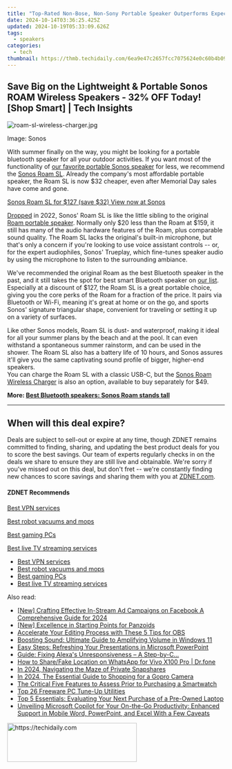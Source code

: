```yaml
---
title: "Top-Rated Non-Bose, Non-Sony Portable Speaker Outperforms Expectations: A Comprehensive Review"
date: 2024-10-14T03:36:25.425Z
updated: 2024-10-19T05:33:09.626Z
tags:
  - speakers
categories:
  - tech
thumbnail: https://thmb.techidaily.com/6ea9e47c2657fcc7075624e0c60b4b097654c22032956cf343f01ab1f87ea6c8.jpg
---
```


## Save Big on the Lightweight & Portable Sonos ROAM Wireless Speakers - 32% OFF Today![Shop Smart] | Tech Insights

![roam-sl-wireless-charger.jpg](https://www.zdnet.com/a/img/resize/9df29a1abb7c74727e28002ea6b26cfa7380bcf2/2022/03/01/951ad7c6-9b22-40d4-bdff-ed2916ec5741/roam-sl-wireless-charger.jpg?auto=webp&precrop=4096,2300,x0,y247&width=1280)

Image: Sonos

With summer finally on the way, you might be looking for a portable bluetooth speaker for all your outdoor activities. If you want most of the functionality of [our favorite portable Sonos speaker](https://www.zdnet.com/home-and-office/home-entertainment/best-bluetooth-speakers/) for less, we recommend the [Sonos Roam SL](https://www.anrdoezrs.net/links/9041660/type/dlg/sid/zd-%5F%5FCOM%5FCLICK%5FID%5F%5F-dtp/https://www.sonos.com/en-us/shop/roam-sl). Already the company's most affordable portable speaker, the Roam SL is now $32 cheaper, even after Memorial Day sales have come and gone. 

[Sonos Roam SL for $127 (save $32) View now at Sonos](https://www.anrdoezrs.net/links/9041660/type/dlg/sid/zd-%5F%5FCOM%5FCLICK%5FID%5F%5F-dtp/https://www.sonos.com/en-us/shop/roam-sl)

[Dropped](https://www.zdnet.com/home-and-office/home-entertainment/sonos-roam-sl-drops-the-mic-with-a-159-price-tag-and-all-the-portability/) in 2022, Sonos' Roam SL is like the little sibling to the original [Roam portable speaker](https://www.anrdoezrs.net/links/9041660/type/dlg/sid/zd-%5F%5FCOM%5FCLICK%5FID%5F%5F-dtp/https://www.sonos.com/en-us/shop/roam). Normally only $20 less than the Roam at $159, it still has many of the audio hardware features of the Roam, plus comparable sound quality. The Roam SL lacks the original's built-in microphone, but that's only a concern if you're looking to use voice assistant controls -- or, for the expert audiophiles, Sonos' Trueplay, which fine-tunes speaker audio by using the microphone to listen to the surrounding ambiance. 

We've recommended the original Roam as the best Bluetooth speaker in the past, and it still takes the spot for best smart Bluetooth speaker on [our list](https://www.zdnet.com/home-and-office/home-entertainment/best-bluetooth-speakers/). Especially at a discount of $127, the Roam SL is a great portable choice, giving you the core perks of the Roam for a fraction of the price. It pairs via Bluetooth or Wi-Fi, meaning it's great at home or on the go, and sports Sonos' signature triangular shape, convenient for traveling or setting it up on a variety of surfaces. 

Like other Sonos models, Roam SL is dust- and waterproof, making it ideal for all your summer plans by the beach and at the pool. It can even withstand a spontaneous summer rainstorm, and can be used in the shower. The Roam SL also has a battery life of 10 hours, and Sonos assures it'll give you the same captivating sound profile of bigger, higher-end speakers.   
You can charge the Roam SL with a classic USB-C, but the [Sonos Roam Wireless Charger](https://www.anrdoezrs.net/links/9041660/type/dlg/sid/zd-%5F%5FCOM%5FCLICK%5FID%5F%5F-dtp/https://www.sonos.com/en-us/shop/roam-wireless-charger) is also an option, available to buy separately for $49.

**More: [Best Bluetooth speakers: Sonos Roam stands tall](https://www.zdnet.com/article/best-bluetooth-speakers/)**

---

## When will this deal expire?

Deals are subject to sell-out or expire at any time, though ZDNET remains committed to finding, sharing, and updating the best product deals for you to score the best savings. Our team of experts regularly checks in on the deals we share to ensure they are still live and obtainable. We're sorry if you've missed out on this deal, but don't fret -- we're constantly finding new chances to score savings and sharing them with you at [ZDNET.com](https://www.zdnet.com/). 

#### **ZDNET** Recommends

[Best VPN services](https://www.zdnet.com/article/best-vpn/ "Best VPN services")

[Best robot vacuums and mops](https://www.zdnet.com/article/best-robot-vacuum-mop/ "Best robot vacuums and mops")

[Best gaming PCs](https://www.zdnet.com/article/best-gaming-pc/ "Best gaming PCs")

[Best live TV streaming services](https://www.zdnet.com/article/best-live-tv-streaming-service/ "Best live TV streaming services")

* [Best VPN services](https://www.zdnet.com/article/best-vpn/ "Best VPN services")
* [Best robot vacuums and mops](https://www.zdnet.com/article/best-robot-vacuum-mop/ "Best robot vacuums and mops")
* [Best gaming PCs](https://www.zdnet.com/article/best-gaming-pc/ "Best gaming PCs")
* [Best live TV streaming services](https://www.zdnet.com/article/best-live-tv-streaming-service/ "Best live TV streaming services")

<ins class="adsbygoogle"
     style="display:block"
     data-ad-format="autorelaxed"
     data-ad-client="ca-pub-7571918770474297"
     data-ad-slot="1223367746"></ins>

<ins class="adsbygoogle"
     style="display:block"
     data-ad-client="ca-pub-7571918770474297"
     data-ad-slot="8358498916"
     data-ad-format="auto"
     data-full-width-responsive="true"></ins>

<span class="atpl-alsoreadstyle">Also read:</span>
<div><ul>
<li><a href="https://facebook-video-content.techidaily.com/new-crafting-effective-in-stream-ad-campaigns-on-facebook-a-comprehensive-guide-for-2024/"><u>[New] Crafting Effective In-Stream Ad Campaigns on Facebook A Comprehensive Guide for 2024</u></a></li>
<li><a href="https://some-knowledge.techidaily.com/new-excellence-in-starting-points-for-panzoids/"><u>[New] Excellence in Starting Points for Panzoids</u></a></li>
<li><a href="https://video-capture.techidaily.com/accelerate-your-editing-process-with-these-5-tips-for-obs/"><u>Accelerate Your Editing Process with These 5 Tips for OBS</u></a></li>
<li><a href="https://sound-issues.techidaily.com/boosting-sound-ultimate-guide-to-amplifying-volume-in-windows-11/"><u>Boosting Sound: Ultimate Guide to Amplifying Volume in Windows 11</u></a></li>
<li><a href="https://techno-recovery.techidaily.com/1722885412777-easy-steps-refreshing-your-presentations-in-microsoft-powerpoint/"><u>Easy Steps: Refreshing Your Presentations in Microsoft PowerPoint</u></a></li>
<li><a href="https://techno-recovery.techidaily.com/1722852222050-guide-fixing-alexas-unresponsiveness-a-step-by-c/"><u>Guide: Fixing Alexa's Unresponsiveness – A Step-by-C...</u></a></li>
<li><a href="https://review-topics.techidaily.com/how-to-sharefake-location-on-whatsapp-for-vivo-x100-pro-drfone-by-drfone-virtual-android/"><u>How to Share/Fake Location on WhatsApp for Vivo X100 Pro | Dr.fone</u></a></li>
<li><a href="https://snapchat-videos.techidaily.com/in-2024-navigating-the-maze-of-private-snapshares/"><u>In 2024, Navigating the Maze of Private Snapshares</u></a></li>
<li><a href="https://some-approaches.techidaily.com/in-2024-the-essential-guide-to-shopping-for-a-gopro-camera/"><u>In 2024, The Essential Guide to Shopping for a Gopro Camera</u></a></li>
<li><a href="https://techno-recovery.techidaily.com/the-critical-five-features-to-assess-prior-to-purchasing-a-smartwatch/"><u>The Critical Five Features to Assess Prior to Purchasing a Smartwatch</u></a></li>
<li><a href="https://techno-recovery.techidaily.com/top-26-freeware-pc-tune-up-utilities/"><u>Top 26 Freeware PC Tune-Up Utilities</u></a></li>
<li><a href="https://techno-recovery.techidaily.com/top-5-essentials-evaluating-your-next-purchase-of-a-pre-owned-laptop/"><u>Top 5 Essentials: Evaluating Your Next Purchase of a Pre-Owned Laptop</u></a></li>
<li><a href="https://tech-revival.techidaily.com/unveiling-microsoft-copilot-for-your-on-the-go-productivity-enhanced-support-in-mobile-word-powerpoint-and-excel-with-a-few-caveats/"><u>Unveiling Microsoft Copilot for Your On-the-Go Productivity: Enhanced Support in Mobile Word, PowerPoint, and Excel With a Few Caveats</u></a></li>
</ul></div>

<!-- affiliate ads begin -->
<a href="https://aligracehair.sjv.io/c/5597632/2135413/19272" target="_top" id="2135413">
  <img src="//a.impactradius-go.com/display-ad/19272-2135413" border="0" alt="https://techidaily.com" width="300" height="90"/>
</a>
<img height="0" width="0" src="https://aligracehair.sjv.io/i/5597632/2135413/19272" style="position:absolute;visibility:hidden;" border="0" />
<!-- affiliate ads end -->

